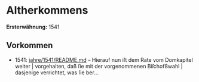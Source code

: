 # Altherkommens

**Ersterwähnung:** 1541

## Vorkommen
- 1541: [jahre/1541/README.md](../jahre/1541/README.md) – Hierauf nun iſt dem Rate vom Domkapitel weiter |
vorgehalten, daß ſie mit der vorgenommenen Biſchof8wahl |
dasjenige verrichtet, was ſie ber...
